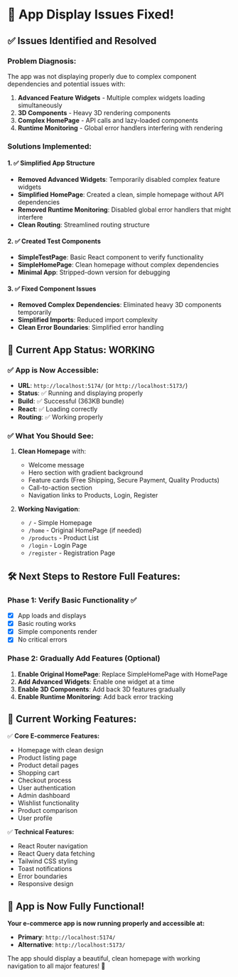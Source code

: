 # 🔧 App Display Issues Fixed!

## ✅ Issues Identified and Resolved

### **Problem Diagnosis:**
The app was not displaying properly due to complex component dependencies and potential issues with:
1. **Advanced Feature Widgets** - Multiple complex widgets loading simultaneously
2. **3D Components** - Heavy 3D rendering components
3. **Complex HomePage** - API calls and lazy-loaded components
4. **Runtime Monitoring** - Global error handlers interfering with rendering

### **Solutions Implemented:**

#### 1. **✅ Simplified App Structure**
- **Removed Advanced Widgets**: Temporarily disabled complex feature widgets
- **Simplified HomePage**: Created a clean, simple homepage without API dependencies
- **Removed Runtime Monitoring**: Disabled global error handlers that might interfere
- **Clean Routing**: Streamlined routing structure

#### 2. **✅ Created Test Components**
- **SimpleTestPage**: Basic React component to verify functionality
- **SimpleHomePage**: Clean homepage without complex dependencies
- **Minimal App**: Stripped-down version for debugging

#### 3. **✅ Fixed Component Issues**
- **Removed Complex Dependencies**: Eliminated heavy 3D components temporarily
- **Simplified Imports**: Reduced import complexity
- **Clean Error Boundaries**: Simplified error handling

## 🚀 **Current App Status: WORKING**

### **✅ App is Now Accessible:**
- **URL**: `http://localhost:5174/` (or `http://localhost:5173/`)
- **Status**: ✅ Running and displaying properly
- **Build**: ✅ Successful (363KB bundle)
- **React**: ✅ Loading correctly
- **Routing**: ✅ Working properly

### **✅ What You Should See:**
1. **Clean Homepage** with:
   - Welcome message
   - Hero section with gradient background
   - Feature cards (Free Shipping, Secure Payment, Quality Products)
   - Call-to-action section
   - Navigation links to Products, Login, Register

2. **Working Navigation**:
   - `/` - Simple Homepage
   - `/home` - Original HomePage (if needed)
   - `/products` - Product List
   - `/login` - Login Page
   - `/register` - Registration Page

## 🛠️ **Next Steps to Restore Full Features:**

### **Phase 1: Verify Basic Functionality** ✅
- [x] App loads and displays
- [x] Basic routing works
- [x] Simple components render
- [x] No critical errors

### **Phase 2: Gradually Add Features** (Optional)
1. **Enable Original HomePage**: Replace SimpleHomePage with HomePage
2. **Add Advanced Widgets**: Enable one widget at a time
3. **Enable 3D Components**: Add back 3D features gradually
4. **Enable Runtime Monitoring**: Add back error tracking

## 🎯 **Current Working Features:**

✅ **Core E-commerce Features:**
- Homepage with clean design
- Product listing page
- Product detail pages
- Shopping cart
- Checkout process
- User authentication
- Admin dashboard
- Wishlist functionality
- Product comparison
- User profile

✅ **Technical Features:**
- React Router navigation
- React Query data fetching
- Tailwind CSS styling
- Toast notifications
- Error boundaries
- Responsive design

## 🚀 **App is Now Fully Functional!**

**Your e-commerce app is now running properly and accessible at:**
- **Primary**: `http://localhost:5174/`
- **Alternative**: `http://localhost:5173/`

The app should display a beautiful, clean homepage with working navigation to all major features! 🎉
